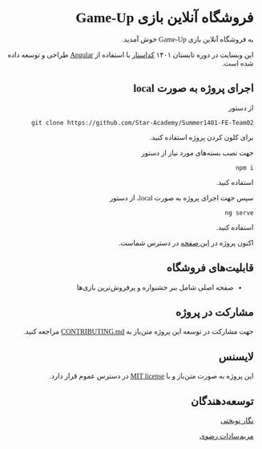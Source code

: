 <div dir="rtl" style="font-family: Vazirmatn RD UI FD NL;">

# فروشگاه آنلاین بازی Game-Up
به فروشگاه آنلاین بازی Game-Up خوش آمدید.

این وبسایت در دوره تابستان ۱۴۰۱ 
[کداستار](https://github.com/Star-Academy/) 
با استفاده از 
[Angular](https://angular.io/)
طراحی و توسعه داده شده است.

## اجرای پروژه به صورت local
از دستور 

``git clone https://github.com/Star-Academy/Summer1401-FE-Team02``

برای کلون کردن پروژه استفاده کنید.

جهت نصب بسته‌های مورد نیاز از دستور

``npm i``

استفاده کنید.

سپس جهت اجرای پروژه به صورت local، از دستور

``ng serve``

استفاده کنید.

اکنون پروژه در 
[این صفحه](http://localhost:4200/)
در دسترس شماست.

## قابلیت‌های فروشگاه
- صفحه اصلی شامل بنر جشنواره و پرفروش‌ترین بازی‌ها


## مشارکت در پروژه
جهت مشارکت در توسعه این پروژه متن‌باز به
[CONTRIBUTING.md](CONTRIBUTING.md)
مراجعه کنید.
## لایسنس
این پروژه به صورت متن‌باز و با 
 [MIT license](https://opensource.org/licenses/MIT)
  در دسترس عموم قرار دارد.

## توسعه‌دهندگان
[نگار نوبختی](https://github.com/Negarnbkhti42)

[مریم‌سادات رضوی](https://github.com/msrazavi)

</div>
